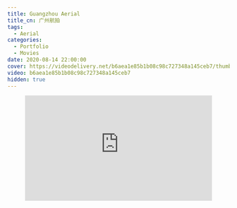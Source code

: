```yaml
---
title: Guangzhou Aerial
title_cn: 广州航拍
tags:
  - Aerial
categories:
  - Portfolio
  - Movies
date: 2020-08-14 22:00:00
cover: https://videodelivery.net/b6aea1e85b1b08c98c727348a145ceb7/thumbnails/thumbnail.jpg?time=1s
video: b6aea1e85b1b08c98c727348a145ceb7
hidden: true
---
```


<figure>
  <div style="position: relative; padding-top: 56.25%;"><iframe src="https://iframe.videodelivery.net/b6aea1e85b1b08c98c727348a145ceb7?preload=metadata&poster=https%3A%2F%2Fvideodelivery.net%2Fb6aea1e85b1b08c98c727348a145ceb7%2Fthumbnails%2Fthumbnail.jpg%3Ftime%3D1s%26height%3D600" style="border: none; position: absolute; top: 0; left: 0; height: 100%; width: 100%;" allow="accelerometer; gyroscope; autoplay; encrypted-media; picture-in-picture;" allowfullscreen="true"></iframe></div>
</figure>
